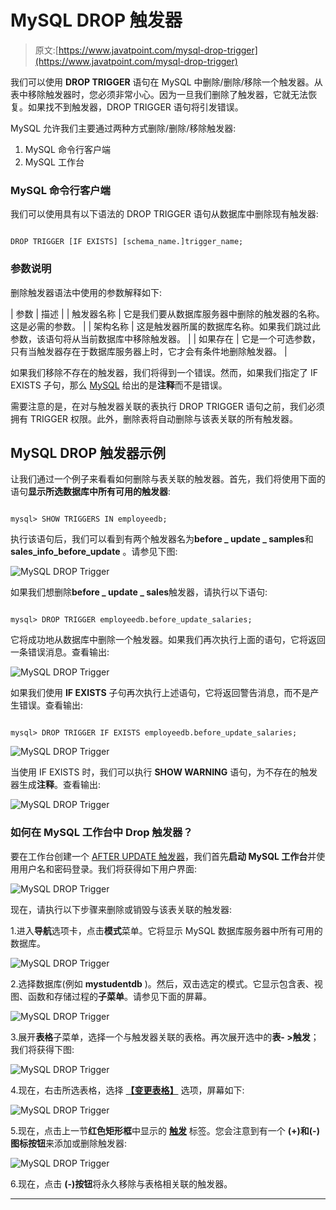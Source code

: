# MySQL DROP 触发器

> 原文:[https://www.javatpoint.com/mysql-drop-trigger](https://www.javatpoint.com/mysql-drop-trigger)

我们可以使用 **DROP TRIGGER** 语句在 MySQL 中删除/删除/移除一个触发器。从表中移除触发器时，您必须非常小心。因为一旦我们删除了触发器，它就无法恢复。如果找不到触发器，DROP TRIGGER 语句将引发错误。

MySQL 允许我们主要通过两种方式删除/删除/移除触发器:

1.  MySQL 命令行客户端
2.  MySQL 工作台

### MySQL 命令行客户端

我们可以使用具有以下语法的 DROP TRIGGER 语句从数据库中删除现有触发器:

```

DROP TRIGGER [IF EXISTS] [schema_name.]trigger_name;

```

### 参数说明

删除触发器语法中使用的参数解释如下:

| 参数 | 描述 |
| 触发器名称 | 它是我们要从数据库服务器中删除的触发器的名称。这是必需的参数。 |
| 架构名称 | 这是触发器所属的数据库名称。如果我们跳过此参数，该语句将从当前数据库中移除触发器。 |
| 如果存在 | 它是一个可选参数，只有当触发器存在于数据库服务器上时，它才会有条件地删除触发器。 |

如果我们移除不存在的触发器，我们将得到一个错误。然而，如果我们指定了 IF EXISTS 子句，那么 [MySQL](https://www.javatpoint.com/mysql-tutorial) 给出的是**注释**而不是错误。

需要注意的是，在对与触发器关联的表执行 DROP TRIGGER 语句之前，我们必须拥有 TRIGGER 权限。此外，删除表将自动删除与该表关联的所有触发器。

## MySQL DROP 触发器示例

让我们通过一个例子来看看如何删除与表关联的触发器。首先，我们将使用下面的语句**显示所选数据库中所有可用的触发器**:

```

mysql> SHOW TRIGGERS IN employeedb;

```

执行该语句后，我们可以看到有两个触发器名为**before _ update _ samples**和 **sales_info_before_update** 。请参见下图:

![MySQL DROP Trigger](../Images/19a514b0e56b41dc039ace0e8efc4f9d.png)

如果我们想删除**before _ update _ sales**触发器，请执行以下语句:

```

mysql> DROP TRIGGER employeedb.before_update_salaries;

```

它将成功地从数据库中删除一个触发器。如果我们再次执行上面的语句，它将返回一条错误消息。查看输出:

![MySQL DROP Trigger](../Images/d1cd82d24e4b2766cb4542cc9b773190.png)

如果我们使用 **IF EXISTS** 子句再次执行上述语句，它将返回警告消息，而不是产生错误。查看输出:

```

mysql> DROP TRIGGER IF EXISTS employeedb.before_update_salaries;

```

![MySQL DROP Trigger](../Images/b66d440152e971a0d9288a4403f2df19.png)

当使用 IF EXISTS 时，我们可以执行 **SHOW WARNING** 语句，为不存在的触发器生成**注释**。查看输出:

![MySQL DROP Trigger](../Images/04637ae0ca237701f9694d87ede80d1e.png)

### 如何在 MySQL 工作台中 Drop 触发器？

要在工作台创建一个 [AFTER UPDATE 触发器](mysql-after-update-trigger)，我们首先**启动 MySQL 工作台**并使用用户名和密码登录。我们将获得如下用户界面:

![MySQL DROP Trigger](../Images/0927638f434110c6e0959ecc0dfeadc1.png)

现在，请执行以下步骤来删除或销毁与该表关联的触发器:

1.进入**导航**选项卡，点击**模式**菜单。它将显示 MySQL 数据库服务器中所有可用的数据库。

![MySQL DROP Trigger](../Images/f3ede807cfb04ab4edb2a29a3bdadb27.png)

2.选择数据库(例如 **mystudentdb** )。然后，双击选定的模式。它显示包含表、视图、函数和存储过程的**子菜单**。请参见下面的屏幕。

![MySQL DROP Trigger](../Images/ce7edd2fc6fec7232367f10987f9b335.png)

3.展开**表格**子菜单，选择一个与触发器关联的表格。再次展开选中的**表- >触发**；我们将获得下图:

![MySQL DROP Trigger](../Images/9a6b86940f15784be9ceb4f08aa3c231.png)

4.现在，右击所选表格，选择 **[【变更表格】](https://www.javatpoint.com/mysql-alter-table)** 选项，屏幕如下:

![MySQL DROP Trigger](../Images/78b8a0afd04faabfee4d04639ec8dd60.png)

5.现在，点击上一节**红色矩形框**中显示的 **[触发](https://www.javatpoint.com/mysql-trigger)** 标签。您会注意到有一个 **(+)和(-)图标按钮**来添加或删除触发器:

![MySQL DROP Trigger](../Images/3c6ed7a6b6883db74ecd36f6eb7dd548.png)

6.现在，点击 **(-)按钮**将永久移除与表格相关联的触发器。

* * *